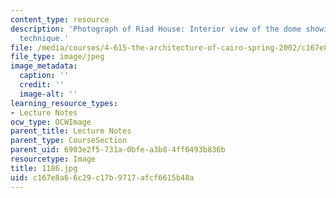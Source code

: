 ```yaml
---
content_type: resource
description: 'Photograph of Riad House: Interior view of the dome showing the construction
  technique.'
file: /media/courses/4-615-the-architecture-of-cairo-spring-2002/c167e8a66c29c17b9717afcf6615b48a_1186.jpg
file_type: image/jpeg
image_metadata:
  caption: ''
  credit: ''
  image-alt: ''
learning_resource_types:
- Lecture Notes
ocw_type: OCWImage
parent_title: Lecture Notes
parent_type: CourseSection
parent_uid: 6903e2f5-731a-0bfe-a3b8-4ff0493b836b
resourcetype: Image
title: 1186.jpg
uid: c167e8a6-6c29-c17b-9717-afcf6615b48a
---
```

